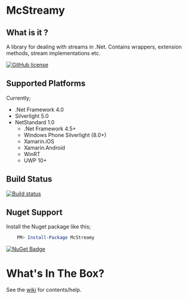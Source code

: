 # McStreamy

## What is it ?
A library for dealing with streams in .Net. Contains wrappers, extension methods, stream implementations etc.

[![GitHub license](https://img.shields.io/github/license/mashape/apistatus.svg)](https://github.com/Yortw/McStreamy/blob/master/LICENSE.md) 

## Supported Platforms
Currently;

* .Net Framework 4.0
* Silverlight 5.0
* NetStandard 1.0
    * .Net Framework 4.5+
    * Windows Phone Silverlight (8.0+) 
    * Xamarin.iOS 
    * Xamarin.Android
    * WinRT
    * UWP 10+

## Build Status
[![Build status](https://ci.appveyor.com/api/projects/status/f4e33as09yx0lsn4?svg=true)](https://ci.appveyor.com/project/Yortw/mcstreamy)

## Nuget Support

Install the Nuget package like this;

```powershell
    PM> Install-Package McStreamy
```

[![NuGet Badge](https://buildstats.info/nuget/mcstreamy)](https://www.nuget.org/packages/mcstreamy/)

# What's In The Box?
See the [wiki](https://github.com/Yortw/McStreamy/wiki) for contents/help.
